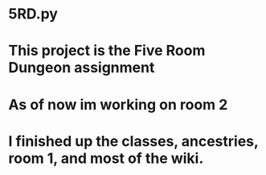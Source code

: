 # 5RD.py
# This project is the Five Room Dungeon assignment
# As of now im working on room 2
# I finished up the classes, ancestries, room 1, and most of the wiki.

